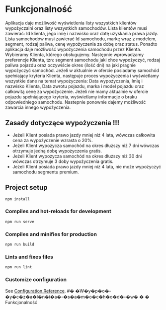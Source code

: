 
# Funkcjonalność
Aplikacja daje możliwość wyświetlenia listy wszystkich klientów wypożyczalni oraz listy wszystkich samochodów. Lista klientów musi zawierać: Id klienta, jego imię i nazwisko oraz datę uzyskania prawa jazdy. Lista samochodów musi zawierać Id samochodu, markę wraz z modelem, segment, rodzaj paliwa, cenę wypożyczenia za dobę oraz status. Ponadto aplikacja daje możliwość wypożyczenia samochodu przez Klienta. Wybieramy Klienta, którego obsługujemy. Następnie wprowadzamy preferencje Klienta, tzn: segment samochodu jaki chce wypożyczyć, rodzaj paliwa pojazdu oraz oczywiście okres (ilość dni) na jaki pragnie wypożyczyć samochód. Jeżeli w aktualnie w ofercie posiadamy samochód spełniający kryteria Klienta, następuje proces wypożyczenia i wyświetlamy wszystkie dane na temat wypożyczenia: Data wypożyczenia, Imię i nazwisko Klienta, Data zwrotu pojazdu, marka i model pojazdu oraz całkowitą cenę za wypożyczenie. Jeżeli nie mamy aktualnie w ofercie pojazdu spełniającego kryteria, wyświetlamy informacje o braku odpowiedniego samochodu. Nastepnie ponownie dajemy możliwość zawarcia innego wypożyczenia.

## Zasady dotyczące wypożyczenia !!!
- Jeżeli Klient posiada prawo jazdy mniej niż 4 lata, wówczas całkowita cena za wypożyczenie wzrasta o 20%.
- Jeżeli Klient wypożycza samochód na okres dłuższy niż 7 dni wówczas otrzymuje jedną dobę wypożyczenia gratis.
- Jeżeli Klient wypożycza samochód na okres dłuższy niż 30 dni wówczas otrzymuje 3 doby wypożyczenia gratis.
- Jeżeli Klient posiada prawo jazdy mniej niż 4 lata, nie może wypożyczyć samochodu segmentu premium.



## Project setup
```
npm install
```

### Compiles and hot-reloads for development
```
npm run serve
```

### Compiles and minifies for production
```
npm run build
```

### Lints and fixes files
```
npm run lint
```

### Customize configuration
See [Configuration Reference](https://cli.vuejs.org/config/).
#� �W�y�p�o�-�y�c�z�a�l�n�i�a�-�s�a�m�o�c�h�o�d�-�w�
�
�
Funkcjonalność
